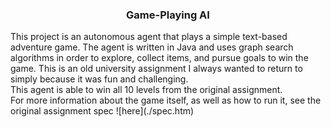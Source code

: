 <h3 align="center">Game-Playing AI</h3>

<p>
This project is an autonomous agent that plays a simple text-based adventure game. The agent is written in Java and uses graph search
algorithms in order to explore, collect items, and pursue goals to win the game. This is an old university assignment I always wanted to return
to simply because it was fun and challenging. <br> This agent is able to win all 10 levels from the original assignment. <br>
For more information about the game itself, as well as how to run it, see the original assignment spec ![here](./spec.htm) </p>
